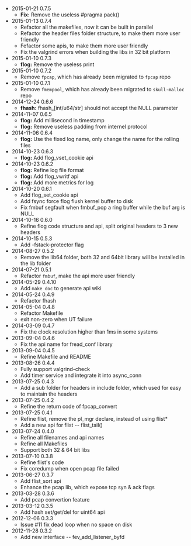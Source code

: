 * 2015-01-21 0.7.5
   * **Fix:** Remove the useless #pragma pack()
* 2015-01-13 0.7.4
   * Refactor all the makefiles, now it can be built in parallel
   * Refactor the header files folder structure, to make them more user friendly
   * Fefactor some apis, to make them more user friendly
   * Fix the valgrind errors when building the libs in 32 bit platform
* 2015-01-10 0.7.3
   * **flog:** Remove the useless print
* 2015-01-10 0.7.2
   * Remove `fpcap`, which has already been migrated to `fpcap` repo
* 2015-01-10 0.7.1
   * Remove `fmempool`, which has already been migrated to `skull-malloc` repo
* 2014-12-24 0.6.6
   * **fhash:** fhash_[int/u64/str] should not accept the NULL parameter
* 2014-11-07 0.6.5
   * **flog:** Add millisecond in timestamp
   * **flog:** Remove useless padding from internel protocol
* 2014-11-06 0.6.4
   * **flog:** Use the fixed log name, only change the name for the rolling files
* 2014-10-23 0.6.3
   * **flog:** Add flog_vset_cookie api
* 2014-10-23 0.6.2
   * **flog:** Refine log file format
   * **flog:** Add flog_vwritf api
   * **flog:** Add more metrics for log
* 2014-10-20 0.6.1
   * Add flog_set_cookie api
   * Add fsync force flog flush kernel buffer to disk
   * Fix fmbuf segfault when fmbuf_pop a ring buffer while the buf arg is NULL
* 2014-10-16 0.6.0
   * Refine flog code structure and api, split original headers to 3 new headers
* 2014-10-15 0.5.3
   * Add -fstack-protector flag
* 2014-08-27 0.5.2
   * Remove the lib64 folder, both 32 and 64bit library will be installed in the lib folder
* 2014-07-21 0.5.1
   * Refactor `fmbuf`, make the api more user friendly
* 2014-05-29 0.4.10
   * Add `make doc` to generate api wiki
* 2014-05-24 0.4.9
   * Refactor fhash
* 2014-05-04 0.4.8
   * Refactor Makefile
   * exit non-zero when UT failure
* 2014-03-09 0.4.7
   * Fix the clock resolution higher than 1ms in some systems
* 2013-09-04 0.4.6
   * Fix the api name for fread_conf library
* 2013-09-04 0.4.5
   * Refine Makefile and README
* 2013-08-26 0.4.4
   * Fully support valgrind-check
   * Add timer service and integrate it into async_conn
* 2013-07-25 0.4.3
   * Add a sub folder for headers in include folder, which used for easy to maintain the headers
* 2013-07-25 0.4.2
   * Refine the return code of fpcap_convert
* 2013-07-25 0.4.1
   * Refine flist, remove the pl_mgr declare, instead of using flist*
   * Add a new api for flist -- flist_tail()
* 2013-07-24 0.4.0
   * Refine all filenames and api names
   * Refine all Makefiles
   * Support both 32 & 64 bit libs
* 2013-07-10 0.3.8
   * Refine flist's code
   * Fix coredump when open pcap file failed
* 2013-06-27 0.3.7
   * Add flist_sort api
   * Enhance the pcap lib, which expose tcp syn & ack flags
* 2013-03-28 0.3.6
   * Add pcap convertion feature
* 2013-03-12 0.3.5
   * Add hash set/get/del for uint64 api
* 2012-12-06 0.3.3
   * Issue #11 fix dead loop when no space on disk
* 2012-11-28 0.3.2
   * Add new interface -- fev_add_listener_byfd
